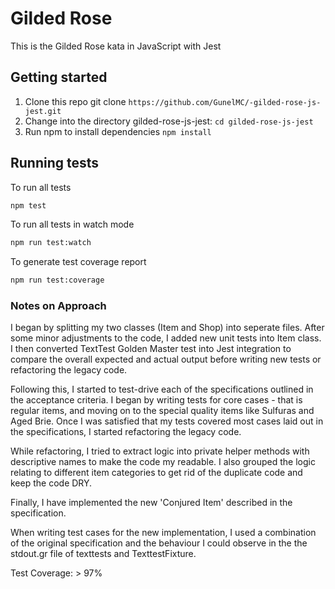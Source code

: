 # Gilded Rose

This is the Gilded Rose kata in JavaScript with Jest

## Getting started

1. Clone this repo git clone `https://github.com/GunelMC/-gilded-rose-js-jest.git`
2. Change into the directory gilded-rose-js-jest: `cd gilded-rose-js-jest`
3. Run npm to install dependencies `npm install`

## Running tests

To run all tests

```sh
npm test
```

To run all tests in watch mode

```sh
npm run test:watch
```

To generate test coverage report

```sh
npm run test:coverage
```

### Notes on Approach 

I began by splitting my two classes (Item and Shop) into seperate files. After some minor adjustments to the code, I added new unit tests into Item class. I then converted TextTest Golden Master test into Jest integration to compare the overall expected and actual output before writing new tests or refactoring the legacy code. 

Following this, I started to test-drive each of the specifications outlined in the acceptance criteria. I began by writing tests for core cases - that is regular items, and moving on to the special quality items like Sulfuras and Aged Brie. Once I was satisfied that my tests covered most cases laid out in the specifications, I started refactoring the legacy code. 

While refactoring, I tried to extract logic into private helper methods with descriptive names to make the code my readable. I also grouped the logic relating to different item categories to get rid of the duplicate code and keep the code DRY. 

Finally, I have implemented the new 'Conjured Item' described in the specification.

When writing test cases for the new implementation, I used a combination of the original specification and the behaviour I could observe in the the stdout.gr file of texttests and TexttestFixture.

Test Coverage: > 97%

